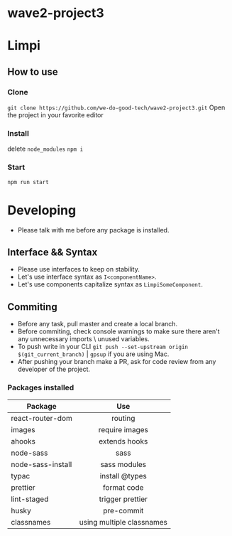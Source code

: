 # wave2-project3
# Limpi
## How to use
### Clone
`git clone https://github.com/we-do-good-tech/wave2-project3.git`
Open the  project in your favorite editor
### Install
delete `node_modules` 
`npm i`
### Start
`npm run start`


# Developing
  * Please talk with me before any package is installed.
  ## Interface && Syntax
  * Please use interfaces to keep on stability.
  * Let's use interface syntax as `I<componentName>`.
  * Let's use components capitalize syntax as `LimpiSomeComponent`.

  ## Commiting
  * Before any task, pull master and create a local branch.
  * Before commiting, check console warnings to make sure there aren't any unnecessary imports \ unused variables.
  * To push write in your CLI `git push --set-upstream origin $(git_current_branch)` | `gpsup` if you are using Mac.
  * After pushing your branch make a PR, ask for code review from any developer of the project.


### Packages installed 

| Package          | Use         
| -------------    |:-------------:|
| react-router-dom | routing            | 
| images           | require images     |
| ahooks           | extends hooks      |
| node-sass        | sass               |
| node-sass-install| sass modules       |
| typac            | install @types     |
| prettier         | format code        |
| lint-staged      | trigger prettier   |
| husky            |  pre-commit        |
| classnames       |  using multiple classnames |


